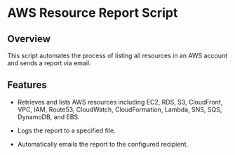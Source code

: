 # AWS Resource Report Script

## Overview

This script automates the process of listing all resources in an AWS account and sends a report via email.

## Features

- Retrieves and lists AWS resources including EC2, RDS, S3, CloudFront, VPC, IAM, Route53, CloudWatch, CloudFormation, Lambda, SNS, SQS, DynamoDB, and EBS.

- Logs the report to a specified file.

- Automatically emails the report to the configured recipient.
